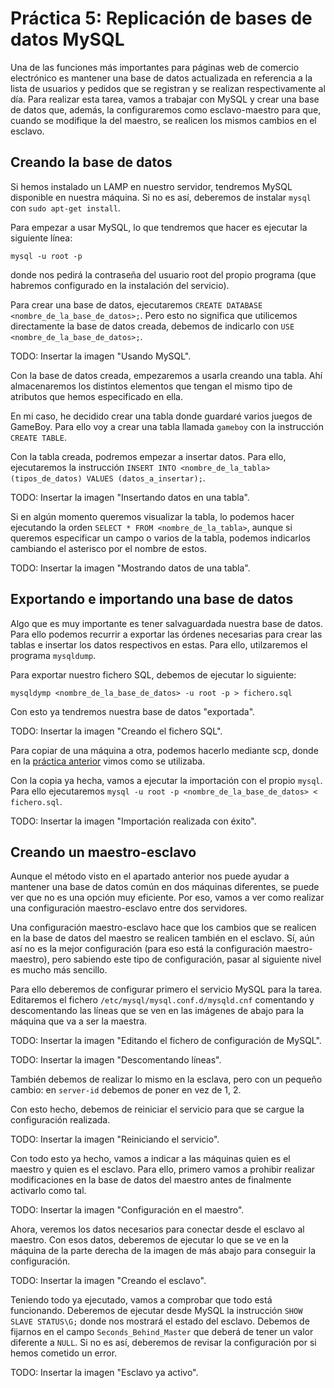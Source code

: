 # Práctica 5: Replicación de bases de datos MySQL
Una de las funciones más importantes para páginas web de comercio electrónico es mantener una base de datos actualizada en referencia a la lista de usuarios y pedidos que se registran y se realizan respectivamente al día. Para realizar esta tarea, vamos a trabajar con MySQL y crear una base de datos que, además, la configuraremos como esclavo-maestro para que, cuando se modifique la del maestro, se realicen los mismos cambios en el esclavo.

## Creando la base de datos
Si hemos instalado un LAMP en nuestro servidor, tendremos MySQL disponible en nuestra máquina. Si no es así, deberemos de instalar `mysql` con `sudo apt-get install`.

Para empezar a usar MySQL, lo que tendremos que hacer es ejecutar la siguiente línea:

`mysql -u root -p`

donde nos pedirá la contraseña del usuario root del propio programa (que habremos configurado en la instalación del servicio).

Para crear una base de datos, ejecutaremos `CREATE DATABASE <nombre_de_la_base_de_datos>;`. Pero esto no significa que utilicemos directamente la base de datos creada, debemos de indicarlo con `USE <nombre_de_la_base_de_datos>;`.

TODO: Insertar la imagen "Usando MySQL".

Con la base de datos creada, empezaremos a usarla creando una tabla. Ahí almacenaremos los distintos elementos que tengan el mismo tipo de atributos que hemos especificado en ella.

En mi caso, he decidido crear una tabla donde guardaré varios juegos de GameBoy. Para ello voy a crear una tabla llamada `gameboy` con la instrucción `CREATE TABLE`.

Con la tabla creada, podremos empezar a insertar datos. Para ello, ejecutaremos la instrucción `INSERT INTO <nombre_de_la_tabla>(tipos_de_datos) VALUES (datos_a_insertar);`.

TODO: Insertar la imagen "Insertando datos en una tabla".

Si en algún momento queremos visualizar la tabla, lo podemos hacer ejecutando la orden `SELECT * FROM <nombre_de_la_tabla>`, aunque si queremos especificar un campo o varios de la tabla, podemos indicarlos cambiando el asterisco por el nombre de estos.

TODO: Insertar la imagen "Mostrando datos de una tabla".

## Exportando e importando una base de datos
Algo que es muy importante es tener salvaguardada nuestra base de datos. Para ello podemos recurrir a exportar las órdenes necesarias para crear las tablas e insertar los datos respectivos en estas. Para ello, utilzaremos el programa `mysqldump`.

Para exportar nuestro fichero SQL, debemos de ejecutar lo siguiente:

`mysqldymp <nombre_de_la_base_de_datos> -u root -p > fichero.sql`

Con esto ya tendremos nuestra base de datos "exportada".

TODO: Insertar la imagen "Creando el fichero SQL".

Para copiar de una máquina a otra, podemos hacerlo mediante scp, donde en la [práctica anterior](https://github.com/Jerobastian/SWAP_Practicas/tree/master/P4) vimos como se utilizaba.

Con la copia ya hecha, vamos a ejecutar la importación con el propio `mysql`. Para ello ejecutaremos `mysql -u root -p <nombre_de_la_base_de_datos> < fichero.sql`.

TODO: Insertar la imagen "Importación realizada con éxito".

## Creando un maestro-esclavo
Aunque el método visto en el apartado anterior nos puede ayudar a mantener una base de datos común en dos máquinas diferentes, se puede ver que no es una opción muy eficiente. Por eso, vamos a ver como realizar una configuración maestro-esclavo entre dos servidores.

Una configuración maestro-esclavo hace que los cambios que se realicen en la base de datos del maestro se realicen también en el esclavo. Sí, aún así no es la mejor configuración (para eso está la configuración maestro-maestro), pero sabiendo este tipo de configuración, pasar al siguiente nivel es mucho más sencillo.

Para ello deberemos de configurar primero el servicio MySQL para la tarea. Editaremos el fichero `/etc/mysql/mysql.conf.d/mysqld.cnf` comentando y descomentando las líneas que se ven en las imágenes de abajo para la máquina que va a ser la maestra.

TODO: Insertar la imagen "Editando el fichero de configuración de MySQL".

TODO: Insertar la imagen "Descomentando líneas".

También debemos de realizar lo mismo en la esclava, pero con un pequeño cambio: en `server-id` debemos de poner en vez de 1, 2.

Con esto hecho, debemos de reiniciar el servicio para que se cargue la configuración realizada.

TODO: Insertar la imagen "Reiniciando el servicio".

Con todo esto ya hecho, vamos a indicar a las máquinas quien es el maestro y quien es el esclavo. Para ello, primero vamos a prohibir realizar modificaciones en la base de datos del maestro antes de finalmente activarlo como tal.

TODO: Insertar la imagen "Configuración en el maestro".

Ahora, veremos los datos necesarios para conectar desde el esclavo al maestro. Con esos datos, deberemos de ejecutar lo que se ve en la máquina de la parte derecha de la imagen de más abajo para conseguir la configuración.

TODO: Insertar la imagen "Creando el esclavo".

Teniendo todo ya ejecutado, vamos a comprobar que todo está funcionando. Deberemos de ejecutar desde MySQL la instrucción `SHOW SLAVE STATUS\G;` donde nos mostrará el estado del esclavo. Debemos de fijarnos en el campo `Seconds_Behind_Master` que deberá de tener un valor diferente a `NULL`. Si no es así, deberemos de revisar la configuración por si hemos cometido un error.

TODO: Insertar la imagen "Esclavo ya activo".